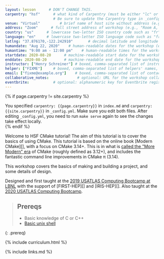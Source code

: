 ```yaml
---
layout: lesson      # DON'T CHANGE THIS.
carpentry: "hsf"      # what kind of Carpentry (must be either "lc" or "dc" or "swc").
                      # Be sure to update the Carpentry type in _config.yml as well.
venue: "Virtual"         # brief name of host site without address (e.g., "Euphoric State University")
address: "Zoom"      # full street address of workshop (e.g., "Room A, 123 Forth Street, Blimingen, Euphoria")
country: "us"      # lowercase two-letter ISO country code such as "fr" (see https://en.wikipedia.org/wiki/ISO_3166-1#Current_codes)
language: "en"     # lowercase two-letter ISO language code such as "fr" (see https://en.wikipedia.org/wiki/List_of_ISO_639-1_codes)
latlng: "37.876170,-122.242910"       # decimal latitude and longitude of workshop venue (e.g., "41.7901128,-87.6007318" - use https://www.latlong.net/)
humandate: "Aug 22, 2020"    # human-readable dates for the workshop (e.g., "Feb 17-18, 2020")
humantime: "9:00 am - 12:00 pm"    # human-readable times for the workshop (e.g., "9:00 am - 4:30 pm")
startdate: 2020-08-20      # machine-readable start date for the workshop in YYYY-MM-DD format like 2015-01-01
enddate: 2020-08-20        # machine-readable end date for the workshop in YYYY-MM-DD format like 2015-01-02
instructor: ["Henry Schreiner"] # boxed, comma-separated list of instructors' names as strings, like ["Kay McNulty", "Betty Jennings", "Betty Snyder"]
helper: ["FIXME"]     # boxed, comma-separated list of helpers' names, like ["Marlyn Wescoff", "Fran Bilas", "Ruth Lichterman"]
email: ["fixme@example.org"]    # boxed, comma-separated list of contact email addresses for the host, lead instructor, or whoever else is handling questions, like ["marlyn.wescoff@example.org", "fran.bilas@example.org", "ruth.lichterman@example.org"]
collaborative_notes:             # optional: URL for the workshop collaborative notes, e.g. an Etherpad or Google Docs document
eventbrite:           # optional: alphanumeric key for Eventbrite registration, e.g., "1234567890AB" (if Eventbrite is being used)
---
```



{% if page.carpentry != site.carpentry %}
<div class="alert alert-warning">
You specified <code>carpentry: {{page.carpentry}}</code> in <code>index.md</code> and
<code>carpentry: {{site.carpentry}}</code> in <code>_config.yml</code>. Make sure you edit both files. After editing <code>_config.yml</code>, you need to run <code>make serve</code> again to
see the changes take effect locally.
</div>
{% endif %}

Welcome to HSF CMake tutorial! The aim of this tutorial is to cover the basics of using CMake. This
tutorial is based on the online book [Modern CMake][], with a focus on CMake 3.14+. This is in what
is [called the "More Modern" era](https://github.com/Bagira80/More-Modern-CMake) of CMake (roughly
defined as 3.12+), and includes the fantastic command line improvements in CMake π (3.14).

This workshop covers the basics of making and building a project, and some details of design.

Designed and first taught at the [2019 USATLAS Computing Bootcamp at
LBNL](https://smeehan12.github.io/2019-08-19-usatlas-computing-bootcamp/) with the support of
[FIRST-HEP][] and [IRIS-HEP][]. Also taught at the [2020 USATLAS Computing Bootcamp](https://matthewfeickert.github.io/usatlas-computing-bootcamp-2020/).

> ## Prereqs
>
> * Basic knowledge of C or C++
> * [Basic unix shell](http://swcarpentry.github.io/shell-novice/)
>
>
{: .prereq}

{% include curriculum.html %}

{% include links.md %}
